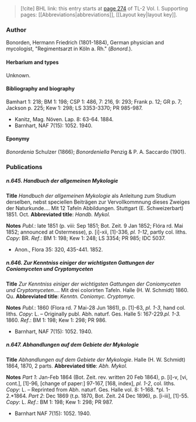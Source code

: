 > [!cite] BHL link: this entry starts at [page 274](https://www.biodiversitylibrary.org/item/103414#page/322/mode/1up) of TL-2 Vol. I.
> Supporting pages: [[Abbreviations|abbreviations]], [[Layout key|layout key]].

### Author

Bonorden, Hermann Friedrich (1801-1884), German physician and mycologist, "Regimentsarzt in Köln a. Rh." (*Bonord.*).

#### Herbarium and types

Unknown.

#### Bibliography and biography

Bamhart 1: 218; BM 1: 198; CSP 1: 486, 7: 216, 9: 293; Frank p. 12; GR p. 7; Jackson p. 225; Kew 1: 298; LS 3353-3370; PR 985-987.
- Kanitz, Mag. Növen. Lap. 8: 63-64. 1884.
- Barnhart, NAF 7(15): 1052. 1940.

#### Eponymy

*Bonordenia* Schulzer (1866); *Bonordeniella* Penzig & P. A. Saccardo (1901).

### Publications

##### n.645. Handbuch der allgemeinen Mykologie

**Title**
*Handbuch der allgemeinen Mykologie* als Anleitung zum Studium derselben, nebst speciellen Beiträgen zur Vervollkommnung dieses Zweiges der Naturkunde.... Mit 12 Tafeln Abbildungen. Stuttgart (E. Schweizerbart) 1851. Oct.
**Abbreviated title**: *Handb. Mykol.*

**Notes**
*Publ*.: late 1851 (p. viii: Sep 1851; Bot. Zeit. 9 Jan 1852; Flóra rd. Mai 1852; announced at Ostermesse), p. \[i\]-xii, \[1\]-336, *pl. 1-12*, partly col. liths. *Copy*: BR.
*Ref*.: BM 1: 198; Kew 1: 248; LS 3354; PR 985; IDC 5037.
- Anon., Flora 35: 320, 435-441. 1852.

##### n.646. Zur Kenntniss einiger der wichtigsten Gattungen der Coniomyceten und Cryptomyceten

**Title**
*Zur Kenntniss einiger der wichtigsten Gattungen der Coniomyceten und Cryptomyceten*.... Mit drei colorirten Tafeln. Halle (H. W. Schmidt) 1860. Qu.
**Abbreviated title**: *Kenntn. Coniomyc. Cryptomyc.*

**Notes**
*Publ*.: 1860 (Flora rd. 7 Mai-28 Jun 1861), p. \[1\]-63, *pl. 1-3*, hand col. liths. *Copy*: L. – Originally publ. Abh. naturf. Ges. Halle 5: 167-229.*pl. 1-3.* 1860.
*Ref*.: BM 1: 198; Kew 1: 298; PR 986.
- Barnhart, NAF 7(15): 1052. 1940.

##### n.647. Abhandlungen auf dem Gebiete der Mykologie

**Title**
*Abhandlungen auf dem Gebiete der Mykologie*. Halle (H. W. Schmidt) 1864, 1870, 2 parts.
**Abbreviated title**: *Abh. Mykol.*

**Notes**
*Part 1*: Jan-Feb 1864 (Bot. Zeit. rev. written 20 Feb 1864), p. \[i\]-v, \[vi, cont.\], \[1\]-96, \[change of paper:\] 97-167, \[168, index\], *pl. 1-2*, col. liths. *Copy*: L. – Reprinted from Abh. naturf. Ges. Halle vol. 8: 1-168. *pl. 1-2.*1864.
*Part 2*: Dec 1869 (t.p. 1870, Bot. Zeit. 24 Dec 1896), p. \[i-iii\], \[1\]-55. *Copy*: L.
*Ref*.: BM 1: 198; Kew 1: 298; PR 987.
- Barnhart NAF 7(15): 1052. 1940.

